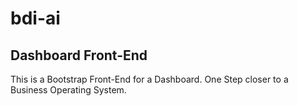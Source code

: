 # bdi-ai

## Dashboard Front-End

This is a Bootstrap Front-End for a Dashboard. One Step closer to a Business Operating System.